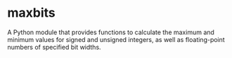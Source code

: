 # maxbits
A Python module that provides functions to calculate the maximum and minimum values for signed and unsigned integers, as well as floating-point numbers of specified bit widths.
